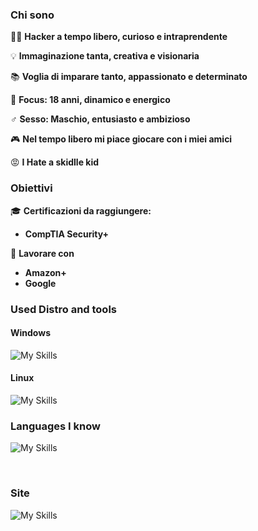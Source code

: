 ### Chi sono

👨‍💻 **Hacker a tempo libero, curioso e intraprendente**

💡 **Immaginazione tanta, creativa e visionaria**

📚 **Voglia di imparare tanto, appassionato e determinato**

🎯 **Focus: 18 anni, dinamico e energico**

 ♂️  **Sesso: Maschio, entusiasto e ambizioso**

🎮 **Nel tempo libero mi piace giocare con i miei amici**

😡 **I Hate a skidlle kid**

### Obiettivi



🎓 **Certificazioni da raggiungere:**
- **CompTIA Security+**

💼 **Lavorare con**
- **Amazon+**
- **Google**

### Used Distro and tools

#### Windows
![My Skills](https://skillicons.dev/icons?i=windows,powershell,vscode,visualstudio,dotnet)
<br clear="left"/>

#### Linux
![My Skills](https://skillicons.dev/icons?i=linux,arch,kali,bash,neovim)
<br clear="left"/>


### Languages ​​I know 
![My Skills](https://skillicons.dev/icons?i=c,cpp,python,mysql,mongodb,html,tailwind,js,react,nextjs,prisma)

<br clear="left"/>

### Site
![My Skills](https://skillicons.dev/icons?i=c,cpp,python,mysql,mongodb,html,tailwind,js,react,nextjs,prisma)

<br clear="left"/>
